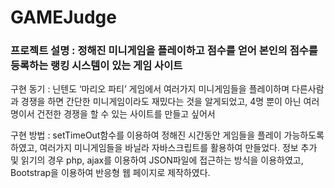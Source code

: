 # GAMEJudge

### 프로젝트 설명 : 정해진 미니게임을 플레이하고 점수를 얻어 본인의 점수를 등록하는 랭킹 시스템이 있는 게임 사이트
 구현 동기 : 닌텐도 ‘마리오 파티’ 게임에서 여러가지 미니게임들을 플레이하며 다른사람과 경쟁을 하면 간단한 미니게임이라도 재밌다는 것을 알게되었고, 4명 뿐이 아닌 여러명이서 건전한 경쟁을 할 수 있는 사이트를 만들고 싶어서
 
 
 구현 방법 : setTimeOut함수를 이용하여 정해진 시간동안 게임들을 플레이 가능하도록 하였고, 여러가지 미니게임들을 바닐라 자바스크립트를 활용하여 만들었다. 정보 추가 및 읽기의 경우 php, ajax를 이용하여 JSON파일에 접근하는 방식을 이용하였고, Bootstrap을 이용하여 반응형 웹 페이지로 제작하였다.
